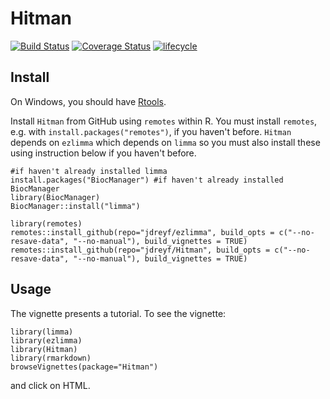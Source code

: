 # Hitman

[![Build Status](https://travis-ci.com/jdreyf/Hitman.svg?branch=master)](https://travis-ci.com/jdreyf/Hitman)
[![Coverage Status](https://img.shields.io/codecov/c/github/jdreyf/Hitman/master.svg)](https://codecov.io/github/jdreyf/Hitman?branch=master)
[![lifecycle](https://img.shields.io/badge/lifecycle-experimental-orange.svg)](https://www.tidyverse.org/lifecycle/#experimental)

## Install
On Windows, you should have [Rtools](https://cran.r-project.org/bin/windows/Rtools/).

Install `Hitman` from GitHub using `remotes` within R. You must install `remotes`, e.g. with `install.packages("remotes")`, if you haven't before. `Hitman` depends on `ezlimma` which depends on `limma` so you must also install these using instruction below if you haven't before.
```
#if haven't already installed limma
install.packages("BiocManager") #if haven't already installed BiocManager
library(BiocManager)
BiocManager::install("limma")

library(remotes)
remotes::install_github(repo="jdreyf/ezlimma", build_opts = c("--no-resave-data", "--no-manual"), build_vignettes = TRUE)
remotes::install_github(repo="jdreyf/Hitman", build_opts = c("--no-resave-data", "--no-manual"), build_vignettes = TRUE)
```

## Usage
The vignette presents a tutorial. To see the vignette:
```
library(limma)
library(ezlimma)
library(Hitman)
library(rmarkdown)
browseVignettes(package="Hitman")
```
and click on HTML.

